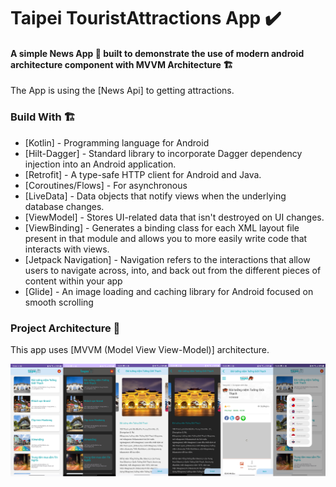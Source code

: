 # Taipei TouristAttractions App ✔️

#### A simple News App 📱 built to demonstrate the use of modern android architecture component with MVVM Architecture 🏗

The App is using the [News Api] to getting attractions.

### Build With 🏗️
- [Kotlin] - Programming language for Android
- [Hilt-Dagger] - Standard library to incorporate Dagger dependency injection into an Android application.
- [Retrofit] -  A type-safe HTTP client for Android and Java.
- [Coroutines/Flows] - For asynchronous
- [LiveData] - Data objects that notify views when the underlying database changes.
- [ViewModel] - Stores UI-related data that isn't destroyed on UI changes.
- [ViewBinding] - Generates a binding class for each XML layout file present in that module and allows you to more easily write code that interacts with views.
- [Jetpack Navigation] - Navigation refers to the interactions that allow users to navigate across, into, and back out from the different pieces of content within your app
- [Glide] - An image loading and caching library for Android focused on smooth scrolling

### Project Architecture 🗼

This app uses [MVVM (Model View View-Model)] architecture.

![alt text](https://github.com/dtoanng/taipeitour-kotlin-mvvm-livedata-retrofit-coroutines-databinding-project/blob/main/taipeitour.jpg)
